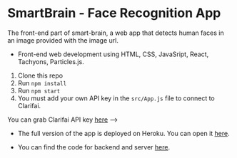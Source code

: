 # SmartBrain - Face Recognition App
The front-end part of smart-brain, a web app that detects human faces in an image provided with the image url.

- Front-end web development using HTML, CSS, JavaSript, React, Tachyons, Particles.js.

1. Clone this repo
2. Run `npm install`
3. Run `npm start`
4. You must add your own API key in the `src/App.js` file to connect to Clarifai.

You can grab Clarifai API key [here](https://www.clarifai.com/) -->

- The full version of the app is deployed on Heroku. You can open it [here](https://rusuraluca-facerecognition-brain.netlify.app/).

- You can find the code for backend and server [here](https://github.com/rusuraluca/smart-brain-api).

